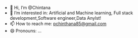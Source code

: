 - 👋 Hi, I’m @Chintana
- 👀 I’m interested in: Artificial and Machine learning, Full stack development,Software engineer,Data Anylst!
- 📫 How to reach me: pchinthana85@gmail.com
- 😄 Pronouns: ...

<!---
Chintanaa/Chintanaa is a ✨ special ✨ repository because its `README.md` (this file) appears on your GitHub profile.
You can click the Preview link to take a look at your changes.
--->
